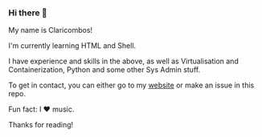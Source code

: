 ### Hi there 👋

My name is Claricombos!

I'm currently learning HTML and Shell.

I have experience and skills in the above, as well as Virtualisation and Containerization, Python and some other Sys Admin stuff.

To get in contact, you can either go to my [website](https://claricombos.rf.gd) or make an issue in this repo.

Fun fact: I ❤️ music.


Thanks for reading!

<!--
**claricombos/claricombos** is a ✨ _special_ ✨ repository because its `README.md` (this file) appears on your GitHub profile.

Here are some ideas to get you started:

- 🔭 I’m currently working on ...
- 🌱 I’m currently learning ...
- 👯 I’m looking to collaborate on ...
- 🤔 I’m looking for help with ...
- 💬 Ask me about ...
- 📫 How to reach me: ...
- 😄 Pronouns: ...
- ⚡ Fun fact: ...
-->
